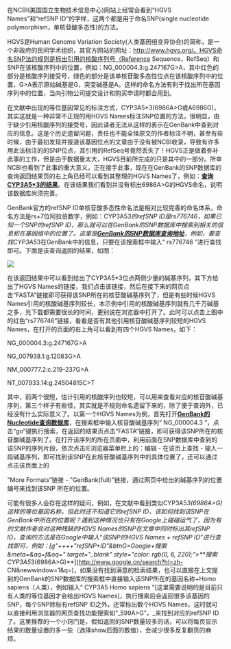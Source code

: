 在NCBI(美国国立生物技术信息中心)网站上经常会看到“HGVS Names”和“refSNP ID”的字样，这两个都是用于命名SNP(single
nucleotide polymorphism，单核苷酸多态性)的方法。



HGVS是Human Genome Variation
Society(人类基因组变异协会)的简称，是一个非政府的民间学术组织，其官方网站的网址：http://www.hgvs.org/。HGVS命名SNP法的规则是标出引用的核酸序列号（Reference
Sequence，RefSeq）和SNP在该核酸序列中的位置，例如：NG_000004.3:g.247167G&gt;A，其中红色的部分是核酸序列接受号，绿色的部分是该单核苷酸多态性位点在该核酸序列中的位置，G&gt;A表示原始碱基是G，突变碱基是A。这样的命名方法有利于找出所在基因序列中的位置，当向引物公司提交设计和购买申请时都会用到。



在文献中出现的等位基因常见的标注方式，CYP3A5*3(6986A&gt;G或A6986G)，其实这就是一种非常不正规的用HGVS
Names标注SNP位置的方法，很明显，由于缺少引用核酸序列的接受号，因此读者无法从这样的表示在GenBank中查到对应的信息。这是个历史遗留问题，责任也不能全怪原文的作者标注不明，甚至有些时候，由于最初发现并报道该基因位点的文章由于没有被NCBI收录，导致有许多用此法标注的的SNP位点，其引用的RefSeq号竟然丢失了！HGVS正是做着弥补此事的工作，但是由于数据量太大，HGVS目前所完成的只是其中的一部分。所幸NCBI也看到了此事的重大意义，正在接手此事，现在在GenBank的SNP数据库的查询返回结果页的右上角已经可以看到其整理的HGVS
Names了，例如：[**查询CYP3A5*3的结果**](http://www.ncbi.nlm.nih.gov/SNP/snp_ref.cgi?rs=776746)。在该结果我们看到并没有标出6986A&gt;G的HGVS命名，说明该数据库尚须完善。



GenBank官方的refSNP ID单核苷酸多态性命名法是相对比较完善的命名体系，命名方法是rs+7位阿拉伯数字，例如：CYP3A5*3的refSNP
ID是rs776746，如果已知一个SNP的refSNP
ID，那么就可以在GenBank的SNP数据库中搜索到相关的信息和在基因组中的位置了。这里是[**GenBank的SNP数据库查询地址**](http://www.ncbi.nlm.nih.gov/sites/entrez?db=snp)，例如，要查找CYP3A5*3在GenBank中的信息，只要在该搜索框中输入“
rs776746 ”进行查找即可。下面是该查询返回的结果，如图：

![](http://u.jimdo.com/www102/o/se19ec0f28937288f/img/iac1a9acbed828ae0/1279201754/std/image.jpg)

在该返回结果中可以看到给出了CYP3A5*3位点两侧少量的碱基序列，其下方给出了HGVS
Names的链接，我们点击该链接，然后在接下来的网页点击“FASTA”链接即可获得该SNP所在的核苷酸碱基序列了，但是有些时候HGVS
Names引用的核酸碱基序列较长，本示例中引用的核酸碱基序列就有几千万碱基之多，光下载都需要很长的时间，更别说在浏览器中打开了。此时可以点击上图中的红色“rs776746”链接，看看是否有其他引用核苷酸碱基序列较短的HGVS
Names，在打开的页面的右上角可以看到有四个HGVS Names，如下：

NG_000004.3:g.247167G&gt;A

NG_007938.1:g.12083G&gt;A

NM_000777.2:c.219-237G&gt;A

NT_007933.14:g.24504815C&gt;T

其中，前两个很短，估计引用的核酸序列也较短，可以用来查看对应的核苷酸碱基序列，第三个样子有些怪，其实就是不规则命名遗留下来的，除了便于查询外，已经没有什么实际意义了。以第一个HGVS
Names为例，首先打开[**GenBank的Nucleotide查询数据库**](http://www.ncbi.nlm.nih.gov/sites/entrez?db=nuccore)，在搜索框中输入核苷酸碱基序列“
NG_000004.3
”，点击“go”键执行搜索，在返回的结果页点击“FASTA”链接，即可获得该SNP所在的核苷酸碱基序列了。在打开该序列的所在页面中，利用前面在SNP数据库中查到的该SNP的序列片段，依次点击IE浏览器菜单栏上的：编辑
\- 在该页上查找 - 输入一段碱基序列，即可找到该SNP在此核苷酸碱基序列中的具体位置了，还可以通过点击该页面上的

“More Formats”链接 - "GenBank(full)"链接，通过网页中给出的碱基序列的位置编号来找到该SNP 所在的位置。



可能有很多人会存在这样的疑问，例如，在文献中看到类似CYP3A5*3(6986A&gt;G)这样的等位基因名称，但此时还不知道它的refSNP
ID，该如何找到该SNP在GenBank中所在的位置呢？遇到这种情况也只有在Google上碰碰运气了，因为有的文献作者会对这种残缺的HGVS
Names的SNP在文章中同时标出其refSNP ID，查询的方法是在Google中输入“该SNP的HGVS Names + refSNP
ID”进行查找即可，例如：[g"++++"refSNP+ID"&amp;btnG=Google+搜索&amp;meta=&amp;aq=f&amp;oq="
target="_blank" style="color: rgb(0, 6,
220);"&gt;**搜索CYP3A5*3(6986A&gt;G)**](http://www.google.cn/search?hl=zh-
CN&newwindow=1&q=)，如果没有找到满意的检索结果，也可以直接在上文提到的GenBank的SNP数据库的搜索框中直接输入该SNP所在的基因名称+Homo
sapiens（人类），例如输入“ CYP3A5  Homo sapiens "[这里需要说明的是目前只有人类的等位基因才会给出HGVS
Names]，执行搜索后会返回很多该基因的SNP，每个SNP除标有refSNP ID之外，还常标出数个HGVS
Names，这时就可以直接利用浏览器的网页查找功能搜索如“_599A&gt;G”，_来找到对应的refSNP
ID了。这里推荐的一个小窍门是，假如返回的SNP数量较多的话，可以将每页显示结果的数量设置的多一些（选择show后面的数值），会减少很多反复翻页的麻烦。

